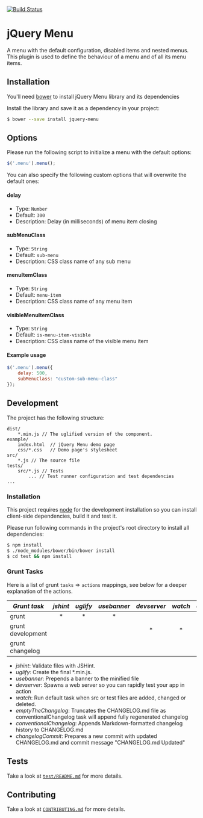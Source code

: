 [![Build Status](https://travis-ci.org/the-software-factory/jquery-menu.svg?branch=master)](https://travis-ci.org/the-software-factory/jquery-menu)

# jQuery Menu
A menu with the default configuration, disabled items and nested menus.
This plugin is used to define the behaviour of a menu and of all its menu items.

## Installation
You'll need [bower](http://bower.io/) to install jQuery Menu library and its dependencies

Install the library and save it as a dependency in your project:
```sh
$ bower --save install jquery-menu
```

## Options
Please run the following script to initialize a menu with the default options:
```js
$('.menu').menu();
```

You can also specify the following custom options that will overwrite the default ones:

#### delay
* Type: `Number`
* Default: `300`
* Description: Delay (in milliseconds) of menu item closing

#### subMenuClass
* Type: `String`
* Default: `sub-menu`
* Description: CSS class name of any sub menu

#### menuItemClass
* Type: `String`
* Default: `menu-item`
* Description: CSS class name of any menu item

#### visibleMenuItemClass
* Type: `String`
* Default: `is-menu-item-visible`
* Description: CSS class name of the visible menu item

#### Example usage
```js
$('.menu').menu({
	delay: 500,
	subMenuClass: "custom-sub-menu-class"
});
```

## Development
The project has the following structure:
```
dist/
	*.min.js // The uglified version of the component.
example/
	index.html	// jQuery Menu demo page
	css/*.css	// Demo page's stylesheet
src/
    *.js // The source file
tests/
    src/*.js // Tests
		...	// Test runner configuration and test dependencies
...
```

### Installation
This project requires [node](https://nodejs.org/) for the development installation so you can
install client-side dependencies, build it and test it.

Please run following commands in the project's root directory to install all dependencies:
```sh
$ npm install
$ ./node_modules/bower/bin/bower install
$ cd test && npm install
```

### Grunt Tasks
Here is a list of grunt `tasks` => `actions` mappings, see below for a deeper explanation of the actions.

|   *Grunt task*    | *jshint* | *uglify* | *usebanner* | *devserver* | *watch* | *emptyTheChangelog* | *conventionalChangelog* | *changelogCommit* |
|-------------------|:--------:|:--------:|:-----------:|:-----------:|:-------:|:-------------------:|:-----------------------:|:-----------------:|
|      grunt        |    *     |    *     |      *      |             |         |                     |                         |                   |
| grunt development |          |          |             |      *      |    *    |                     |                         |                   |
| grunt changelog   |          |          |             |             |         |         *           |          *              |         *         |

* *jshint*: Validate files with JSHint.
* *uglify*: Create the final \*.min.js.
* *usebanner*: Prepends a banner to the minified file
* *devserver*: Spawns a web server so you can rapidly test your app in action
* *watch*: Run default task when src or test files are added, changed or deleted.
* *emptyTheChangelog*: Truncates the CHANGELOG.md file as conventionalChangelog task will append fully regenerated changelog
* *conventionalChangelog*: Appends Markdown-formatted changelog history to CHANGELOG.md
* *changelogCommit*: Prepares a new commit with updated CHANGELOG.md and commit message "CHANGELOG.md Updated"

## Tests
Take a look at [`test/README.md`](test/README.md) for more details.

## Contributing
Take a look at [`CONTRIBUTING.md`](CONTRIBUTING.md) for more details.
